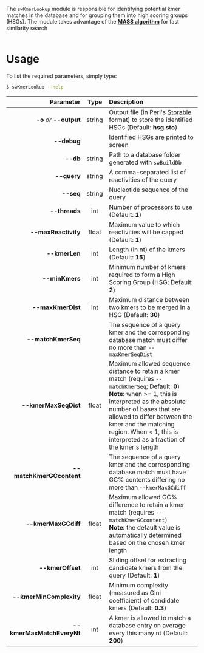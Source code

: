 The ``swKmerLookup`` module is responsible for identifying potential kmer matches in the database and for grouping them into high scoring groups (HSGs). The module takes advantage of the [__MASS algorithm__](https://www.cs.unm.edu/~mueen/FastestSimilaritySearch.html) for fast similarity search<br/><br/>

# Usage
To list the required parameters, simply type:

```bash
$ swKmerLookup --help
```

Parameter         | Type | Description
----------------: | :--: |:------------
__-o__ *or* __--output__ | string | Output file (in Perl's [Storable](https://perldoc.perl.org/Storable) format) to store the identified HSGs (Default: __hsg.sto__)
__--debug__ | | Identified HSGs are printed to screen
__--db__ | string | Path to a database folder generated with ``swBuildDb``
__--query__ | string | A comma-separated list of reactivities of the query
__--seq__ | string | Nucleotide sequence of the query
__--threads__ | int | Number of processors to use (Default: __1__)
__--maxReactivity__ | float | Maximum value to which reactivities will be capped (Default: __1__)
__--kmerLen__ | int | Length (in nt) of the kmers (Default: __15__)
__--minKmers__ | int | Minimum number of kmers required to form a High Scoring Group (HSG; Default: __2__)
__--maxKmerDist__ | int | Maximum distance between two kmers to be merged in a HSG (Default: __30__)
__--matchKmerSeq__ | | The sequence of a query kmer and the corresponding database match must differ no more than ``--maxKmerSeqDist``
__--kmerMaxSeqDist__ | float | Maximum allowed sequence distance to retain a kmer match (requires ``--matchKmerSeq``; Default: __0__)<br/>__Note:__ when >= 1, this is interpreted as the absolute number of bases that are allowed to differ between the kmer and the matching region. When < 1, this is interpreted as a fraction of the kmer's length
__--matchKmerGCcontent__ | | The sequence of a query kmer and the corresponding database match must have GC% contents differing no more than ``--kmerMaxGCdiff``
__--kmerMaxGCdiff__ | float | Maximum allowed GC% difference to retain a kmer match (requires ``--matchKmerGCcontent``)<br/>__Note:__ the default value is automatically determined based on the chosen kmer length
__--kmerOffset__ | int | Sliding offset for extracting candidate kmers from the query (Default: __1__)
__--kmerMinComplexity__ | float | Minimum complexity (measured as Gini coefficient) of candidate kmers (Default: __0.3__)
__--kmerMaxMatchEveryNt__ | int | A kmer is allowed to match a database entry on average every this many nt (Default: __200__)

    